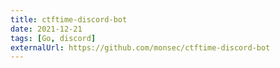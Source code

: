```yaml
---
title: ctftime-discord-bot
date: 2021-12-21
tags: [Go, discord]
externalUrl: https://github.com/monsec/ctftime-discord-bot
---
```

